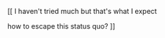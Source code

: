 <!-- .slide: data-background="img/fuckallthat.gif" -->

[[
I haven't tried much but that's what I expect

how to escape this status quo?
]]